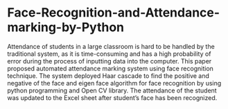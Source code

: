 # Face-Recognition-and-Attendance-marking-by-Python
Attendance of students in a large classroom is hard to be handled by the traditional  system,  as  it  is  time-consuming  and  has  a  high  probability  of  error during  the  process  of  inputting  data  into  the  computer.  This  paper  proposed automated  attendance  marking  system  using  face  recognition  technique.  The system deployed Haar cascade to find the positive and negative of the face and eigen face  algorithm  for  face  recognition  by  using  python  programming  and Open CV library. The attendance of the student was updated to the Excel sheet after student’s face has been recognized.
